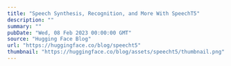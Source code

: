 ```yaml
---
title: "Speech Synthesis, Recognition, and More With SpeechT5"
description: ""
summary: ""
pubDate: "Wed, 08 Feb 2023 00:00:00 GMT"
source: "Hugging Face Blog"
url: "https://huggingface.co/blog/speecht5"
thumbnail: "https://huggingface.co/blog/assets/speecht5/thumbnail.png"
---
```


